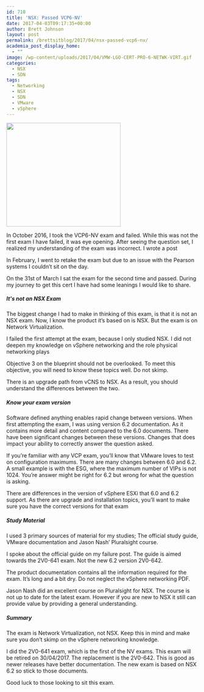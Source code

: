 ```yaml
---
id: 710
title: 'NSX: Passed VCP6-NV'
date: 2017-04-03T09:17:35+00:00
author: Brett Johnson
layout: post
permalink: /brettsitblog/2017/04/nsx-passed-vcp6-nv/
academia_post_display_home:
  - ""
image: /wp-content/uploads/2017/04/VMW-LGO-CERT-PRO-6-NETWK-VIRT.gif
categories:
  - NSX
  - SDN
tags:
  - Networking
  - NSX
  - SDN
  - VMware
  - vSphere
---
```

<img class="alignnone size-medium wp-image-706" src="https://sdbrett.com/BrettsITBlog/wp-content/uploads/2017/04/VMW-LGO-CERT-PRO-6-NETWK-VIRT-300x272.gif" alt="" width="300" height="272" srcset="https://sdbrett.com/assets/images2017/04/VMW-LGO-CERT-PRO-6-NETWK-VIRT-300x272.gif 300w, https://sdbrett.com/assets/images2017/04/VMW-LGO-CERT-PRO-6-NETWK-VIRT-260x236.gif 260w" sizes="(max-width: 300px) 100vw, 300px" />

In October 2016, I took the VCP6-NV exam and failed. While this was not the first exam I have failed, it was eye opening. After seeing the question set, I realized my understanding of the exam was incorrect. I wrote a post 

In February, I went to retake the exam but due to an issue with the Pearson systems I couldn&#8217;t sit on the day.

On the 31st of March I sat the exam for the second time and passed. During my journey to get this cert I have had some leanings I would like to share.

##### It's not an NSX Exam 

The biggest change I had to make in thinking of this exam, is that it is not an NSX exam. Now, I know the product it&#8217;s based on is NSX. But the exam is on Network Virtualization.

I failed the first attempt at the exam, because I only studied NSX. I did not deepen my knowledge on vSphere networking and the role physical networking plays
  
Objective 3 on the blueprint should not be overlooked. To meet this objective, you will need to know these topics well. Do not skimp.

There is an upgrade path from vCNS to NSX. As a result, you should understand the differences between the two.

##### Know your exam version

Software defined anything enables rapid change between versions. When first attempting the exam, I was using version 6.2 documentation. As it contains more detail and content compared to the 6.0 documents. There have been significant changes between these versions. Changes that does impact your ability to correctly answer the question asked.

If you&#8217;re familiar with any VCP exam, you&#8217;ll know that VMware loves to test on configuration maximums. There are many changes between 6.0 and 6.2. A small example is with the ESG, where the maximum number of VIPs is not 1024. You&#8217;re answer might be right for 6.2 but wrong for what the question is asking.

There are differences in the version of vSphere ESXi that 6.0 and 6.2 support. As there are upgrade and installation topics, you&#8217;ll want to make sure you have the correct versions for that exam

#####  Study Material

I used 3 primary sources of material for my studies; The official study guide, VMware documentation and Jason Nash&#8217; Pluralsight course.

I spoke about the official guide on my failure post. The guide is aimed towards the 2V0-641 exam. Not the new 6.2 version 2V0-642.

The product documentation contains all the information required for the exam. It&#8217;s long and a bit dry. Do not neglect the vSphere networking PDF.

Jason Nash did an excellent course on Pluralsight for NSX. The course is not up to date for the latest exam. However if you are new to NSX it still can provide value by providing a general understanding.

##### Summary

The exam is Network Virtualization, not NSX. Keep this in mind and make sure you don&#8217;t skimp on the vSphere networking knowledge.

I did the 2V0-641 exam, which is the first of the NV exams. This exam will be retired on 30/04/2017. The replacement is the 2V0-642. This is good as newer releases have better documentation. The new exam is based on NSX 6.2 so stick to those documents.

Good luck to those looking to sit this exam.